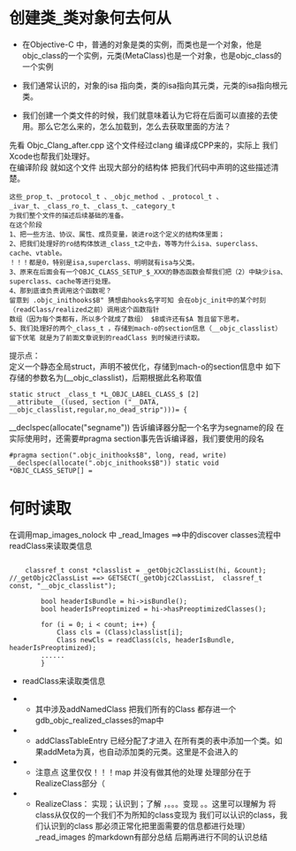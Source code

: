#  创建类_类对象何去何从
* 在Objective-C 中，普通的对象是类的实例，而类也是一个对象，他是objc_class的一个实例，元类(MetaClass)也是一个对象，也是objc_class的一个实例   
* 我们通常认识的，对象的isa 指向类，类的isa指向其元类，元类的isa指向根元类。

* 我们创建一个类文件的时候，我们就意味着认为它将在后面可以直接的去使用。那么它怎么来的，怎么加载到，怎么去获取里面的方法？

先看 Objc_Clang_after.cpp 这个文件经过clang 编译成CPP来的，实际上 我们Xcode也帮我们处理好。   
在编译阶段 就如这个文件 出现大部分的结构体 把我们代码中声明的这些描述清楚。    

```
这些_prop_t、_protocol_t 、_objc_method 、_protocol_t 、
_ivar_t、_class_ro_t、_class_t、_category_t
为我们整个文件的描述后续基础的准备。
在这个阶段 
1、把一些方法、协议、属性、成员变量，装进ro这个定义的结构体里面；
2、把我们处理好的ro结构体放进_class_t之中去，等等为什么isa、superclass、cache、vtable。
！！！都是0，特别是isa,superclass、明明就有isa与父类。
3、原来在后面会有一个OBJC_CLASS_SETUP_$_XXX的静态函数会帮我们把（2）中缺少isa、
superclass、cache等进行处理。
4、那到底谁负责调用这个函数呢？
留意到 .objc_inithooks$B" 猜想由hooks名字可知 会在objc_init中的某个时刻（readClass/realized之前）调用这个函数指针
数组（因为每个类都有，所以多个就成了数组） $B或许还有$A 暂且留下思考。
5、我们处理好的两个_class_t ，存储到mach-o的section信息（__objc_classlist）
留下伏笔 就是为了前面文章说到的readClass 到时候进行读取。

```
提示点：  
定义一个静态全局struct，声明不被优化，存储到mach-o的section信息中
如下存储的参数名为(__objc_classlist)，后期根据此名称取值

```
static struct _class_t *L_OBJC_LABEL_CLASS_$ [2] 
__attribute__((used, section ("__DATA, __objc_classlist,regular,no_dead_strip")))= {
```

__declspec(allocate("segname")) 告诉编译器分配一个名字为segname的段
在实际使用时，还需要#pragma section事先告诉编译器，我们要使用的段名

```
#pragma section(".objc_inithooks$B", long, read, write)
__declspec(allocate(".objc_inithooks$B")) static void *OBJC_CLASS_SETUP[] =
```

# 何时读取 
在调用map_images_nolock 中 _read_Images ==>中的discover classes流程中readClass来读取类信息

```

	classref_t const *classlist = _getObjc2ClassList(hi, &count);
//_getObjc2ClassList ==> GETSECT(_getObjc2ClassList,  classref_t const, "__objc_classlist");

        bool headerIsBundle = hi->isBundle();
        bool headerIsPreoptimized = hi->hasPreoptimizedClasses();

        for (i = 0; i < count; i++) {
            Class cls = (Class)classlist[i];
            Class newCls = readClass(cls, headerIsBundle, headerIsPreoptimized);
		......
        }
```

* readClass来读取类信息

* * 其中涉及addNamedClass 把我们所有的Class 都存进一个gdb_objc_realized_classes的map中
* * addClassTableEntry 已经分配了才进入 在所有类的表中添加一个类。如果addMeta为真，也自动添加类的元类。这里是不会进入的
* * 注意点 这里仅仅！！！map 并没有做其他的处理 处理部分在于RealizeClass部分（
* * RealizeClass： 实现；认识到；了解 ，。。。变现 。。这里可以理解为 将class从仅仅的一个我们不为所知的class变现为 我们可以认识的class，我们认识到的class 那必须正常化把里面需要的信息都进行处理）_read_images 的markdown有部分总结 后期再进行不同的认识总结


